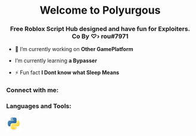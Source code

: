 <h1 align="center">Welcome to Polyurgous</h1>
<h3 align="center">Free Roblox Script Hub designed and have fun for Exploiters. Co By ♡› rou#7971</h3>

- 🔭 I’m currently working on **Other GamePlatform**

- I’m currently learning **a Bypasser**

- ⚡ Fun fact **I Dont know what Sleep Means**

<h3 align="left">Connect with me:</h3>
<p align="left">
</p>

<h3 align="left">Languages and Tools:</h3>
<p align="left"> <a href="https://www.python.org" target="_blank" rel="noreferrer"> <img src="https://raw.githubusercontent.com/devicons/devicon/master/icons/python/python-original.svg" alt="python" width="40" height="40"/> </a> </p>

